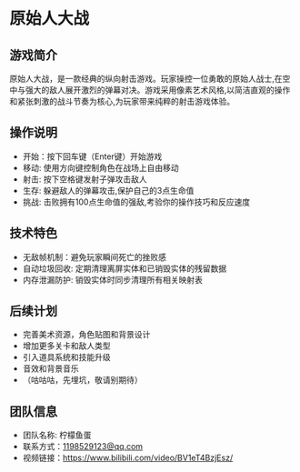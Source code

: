 # 原始人大战
## 游戏简介
原始人大战，是一款经典的纵向射击游戏。玩家操控一位勇敢的原始人战士,在空中与强大的敌人展开激烈的弹幕对决。游戏采用像素艺术风格,以简洁直观的操作和紧张刺激的战斗节奏为核心,为玩家带来纯粹的射击游戏体验。

## 操作说明
- 开始：按下回车键（Enter键）开始游戏
- 移动: 使用方向键控制角色在战场上自由移动
- 射击: 按下空格键发射子弹攻击敌人
- 生存: 躲避敌人的弹幕攻击,保护自己的3点生命值
- 挑战: 击败拥有100点生命值的强敌,考验你的操作技巧和反应速度

## 技术特色
- 无敌帧机制：避免玩家瞬间死亡的挫败感
- 自动垃圾回收: 定期清理离屏实体和已销毁实体的残留数据
- 内存泄漏防护: 销毁实体时同步清理所有相关映射表

## 后续计划
- 完善美术资源，角色贴图和背景设计
- 增加更多关卡和敌人类型
- 引入道具系统和技能升级
- 音效和背景音乐
- （咕咕咕，先埋坑，敬请别期待）

## 团队信息
- 团队名称: 柠檬鱼蛋
- 联系方式：1198529123@qq.com
- 视频链接：https://www.bilibili.com/video/BV1eT4BzjEsz/